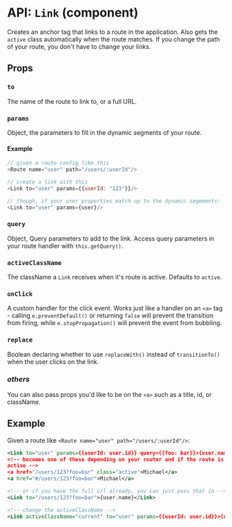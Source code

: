 API: `Link` (component)
=========================

Creates an anchor tag that links to a route in the application. Also
gets the `active` class automatically when the route matches. If you
change the path of your route, you don't have to change your links.

Props
-----

### `to`

The name of the route to link to, or a full URL.

### `params`

Object, the parameters to fill in the dynamic segments of your route.

#### Example

```js
// given a route config like this
<Route name="user" path="/users/:userId"/>

// create a link with this
<Link to="user" params={{userId: "123"}}/>

// though, if your user properties match up to the dynamic segements:
<Link to="user" params={user}/>
```

### `query`

Object, Query parameters to add to the link. Access query parameters in
your route handler with `this.getQuery()`.

### `activeClassName`

The className a `Link` receives when it's route is active. Defaults to
`active`.

### `onClick`

A custom handler for the click event. Works just like a handler on an `<a>`
tag - calling `e.preventDefault()` or returning `false` will prevent the
transition from firing, while `e.stopPropagation()` will prevent the event
from bubbling.

### `replace`

Boolean declaring whether to use `replaceWith()` instead of `transitionTo()`
when the user clicks on the link.

### *others*

You can also pass props you'd like to be on the `<a>` such as a title, id, or className.

Example
-------

Given a route like `<Route name="user" path="/users/:userId"/>`:

```xml
<Link to="user" params={{userId: user.id}} query={{foo: bar}}>{user.name}</Link>
<!-- becomes one of these depending on your router and if the route is
active -->
<a href="/users/123?foo=bar" class="active">Michael</a>
<a href="#/users/123?foo=bar">Michael</a>

<!-- or if you have the full url already, you can just pass that in -->
<Link to="/users/123?foo=bar">{user.name}</Link>

<!-- change the activeClassName -->
<Link activeClassName="current" to="user" params={{userId: user.id}}>{user.name}</Link>
```

